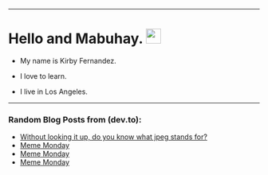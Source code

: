 
<img src="https://komarev.com/ghpvc/?username=kirbygit&style=flat-square&color=blue" alt=""/>

---
<h1>
  Hello and Mabuhay.
  <img src="https://media.giphy.com/media/hvRJCLFzcasrR4ia7z/giphy.gif" width="30px"/>
</h1>

- My name is Kirby Fernandez.

- I love to learn.

- I live in Los Angeles.

---

### Random Blog Posts from (dev.to):
<!-- BLOG-POST-LIST:START -->
- [Without looking it up, do you know what jpeg stands for?](https://dev.to/ben/without-looking-it-up-do-you-know-what-jpeg-stands-for-17bp)
- [Meme Monday](https://dev.to/ben/meme-monday-22jl)
- [Meme Monday](https://dev.to/ben/meme-monday-4i84)
- [Meme Monday](https://dev.to/ben/meme-monday-1oij)
<!-- BLOG-POST-LIST:END -->
